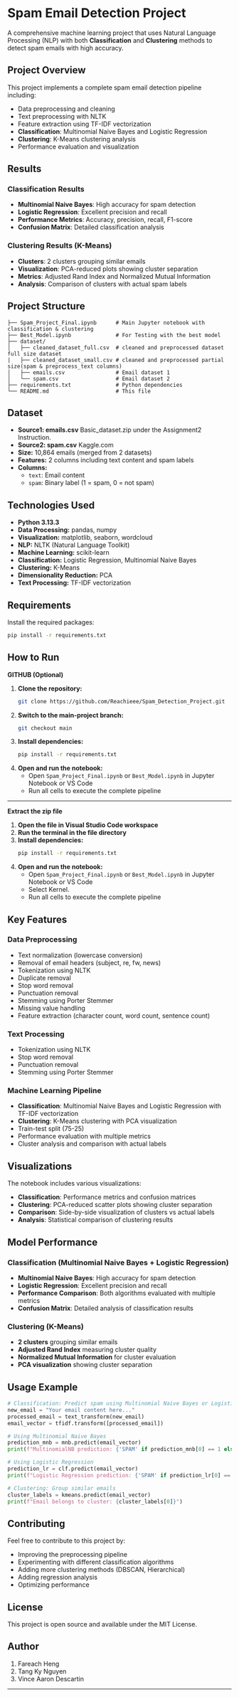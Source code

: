 # Spam Email Detection Project

A comprehensive machine learning project that uses Natural Language Processing (NLP) with both **Classification** and **Clustering** methods to detect spam emails with high accuracy.

## Project Overview

This project implements a complete spam email detection pipeline including:
- Data preprocessing and cleaning
- Text preprocessing with NLTK
- Feature extraction using TF-IDF vectorization
- **Classification**: Multinomial Naive Bayes and Logistic Regression
- **Clustering**: K-Means clustering analysis
- Performance evaluation and visualization

## Results

### Classification Results
- **Multinomial Naive Bayes**: High accuracy for spam detection
- **Logistic Regression**: Excellent precision and recall
- **Performance Metrics**: Accuracy, precision, recall, F1-score
- **Confusion Matrix**: Detailed classification analysis

### Clustering Results (K-Means)
- **Clusters**: 2 clusters grouping similar emails
- **Visualization**: PCA-reduced plots showing cluster separation
- **Metrics**: Adjusted Rand Index and Normalized Mutual Information
- **Analysis**: Comparison of clusters with actual spam labels

## Project Structure

```
├── Spam_Project_Final.ipynb      # Main Jupyter notebook with classification & clustering
├── Best_Model.ipynb              # For Testing with the best model         
├── dataset/
│   ├── cleaned_dataset_full.csv  # cleaned and preprocessed dataset full size dataset
|   ├── cleaned_dataset_small.csv # cleaned and preprocessed partial size(spam & preprocess_text columns) 
│   ├── emails.csv                # Email dataset 1
│   └── spam.csv                  # Email dataset 2
├── requirements.txt              # Python dependencies
└── README.md                     # This file
```

## Dataset

- **Source1: emails.csv** Basic_dataset.zip under the Assignment2 Instruction.
- **Source2: spam.csv** Kaggle.com
- **Size:** 10,864 emails (merged from 2 datasets)
- **Features:** 2 columns including text content and spam labels
- **Columns:**
  - `text`: Email content
  - `spam`: Binary label (1 = spam, 0 = not spam)

## Technologies Used

- **Python 3.13.3**
- **Data Processing:** pandas, numpy
- **Visualization:** matplotlib, seaborn, wordcloud
- **NLP:** NLTK (Natural Language Toolkit)
- **Machine Learning:** scikit-learn
- **Classification:** Logistic Regression, Multinomial Naive Bayes
- **Clustering:** K-Means
- **Dimensionality Reduction:** PCA
- **Text Processing:** TF-IDF vectorization

## Requirements

Install the required packages:

```bash
pip install -r requirements.txt
```

## How to Run
**GITHUB (Optional)**
1. **Clone the repository:**
   ```bash
   git clone https://github.com/Reachieee/Spam_Detection_Project.git
   ```
2. **Switch to the main-project branch:**
   ```bash
   git checkout main
   ```
1. **Install dependencies:**
   ```bash
   pip install -r requirements.txt
   ```
2. **Open and run the notebook:**
   - Open `Spam_Project_Final.ipynb` or `Best_Model.ipynb` in Jupyter Notebook or VS Code
   - Run all cells to execute the complete pipeline
-----------------------------------------------------------------------
**Extract the zip file**
1. **Open the file in Visual Studio Code workspace**
2. **Run the terminal in the file directory**
3. **Install dependencies:**
   ```bash
   pip install -r requirements.txt
   ```
4. **Open and run the notebook:**
   - Open `Spam_Project_Final.ipynb` or `Best_Model.ipynb` in Jupyter Notebook or VS Code
   - Select Kernel.
   - Run all cells to execute the complete pipeline

## Key Features

### Data Preprocessing
- Text normalization (lowercase conversion)
- Removal of email headers (subject, re, fw, news)
- Tokenization using NLTK
- Duplicate removal
- Stop word removal
- Punctuation removal
- Stemming using Porter Stemmer
- Missing value handling
- Feature extraction (character count, word count, sentence count)

### Text Processing
- Tokenization using NLTK
- Stop word removal
- Punctuation removal
- Stemming using Porter Stemmer

### Machine Learning Pipeline
- **Classification**: Multinomial Naive Bayes and Logistic Regression with TF-IDF vectorization
- **Clustering**: K-Means clustering with PCA visualization
- Train-test split (75-25)
- Performance evaluation with multiple metrics
- Cluster analysis and comparison with actual labels

## Visualizations

The notebook includes various visualizations:
- **Classification**: Performance metrics and confusion matrices
- **Clustering**: PCA-reduced scatter plots showing cluster separation
- **Comparison**: Side-by-side visualization of clusters vs actual labels
- **Analysis**: Statistical comparison of clustering results

## Model Performance

### Classification (Multinomial Naive Bayes + Logistic Regression)
- **Multinomial Naive Bayes**: High accuracy for spam detection
- **Logistic Regression**: Excellent precision and recall
- **Performance Comparison**: Both algorithms evaluated with multiple metrics
- **Confusion Matrix**: Detailed analysis of classification results

### Clustering (K-Means)
- **2 clusters** grouping similar emails
- **Adjusted Rand Index** measuring cluster quality
- **Normalized Mutual Information** for cluster evaluation
- **PCA visualization** showing cluster separation

## Usage Example

```python
# Classification: Predict spam using Multinomial Naive Bayes or Logistic Regression
new_email = "Your email content here..."
processed_email = text_transform(new_email)
email_vector = tfidf.transform([processed_email])

# Using Multinomial Naive Bayes
prediction_mnb = mnb.predict(email_vector)
print(f"MultinomialNB prediction: {'SPAM' if prediction_mnb[0] == 1 else 'NOT SPAM'}")

# Using Logistic Regression
prediction_lr = clf.predict(email_vector)
print(f"Logistic Regression prediction: {'SPAM' if prediction_lr[0] == 1 else 'NOT SPAM'}")

# Clustering: Group similar emails
cluster_labels = kmeans.predict(email_vector)
print(f"Email belongs to cluster: {cluster_labels[0]}")
```

## Contributing

Feel free to contribute to this project by:
- Improving the preprocessing pipeline
- Experimenting with different classification algorithms
- Adding more clustering methods (DBSCAN, Hierarchical)
- Adding regression analysis
- Optimizing performance

## License

This project is open source and available under the MIT License.

## Author

1. Fareach Heng 
2. Tang Ky Nguyen
3. Vince Aaron Descartin

----------------------------------------------------------------------------------------------------------------
